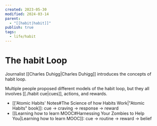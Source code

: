 ```yaml
---
created: 2023-05-30
modified: 2024-03-14
parent:
  - "[[habit|habit]]"
publish: true
tags:
  - life/habit
---
```


# The habit Loop

Journalist [[Charles Duhigg|Charles Duhigg]] introduces the concepts of habit loop.

Multiple people proposed different models of the habit loop, but they all involves [[./habit cue|cues]], actions, and rewards.

- [['Atomic Habits' Notes#The Science of how Habits Work|"Atomic Habits" book]]: cue -> craving -> response -> reward
- [[Learning how to learn MOOC#Harnessing Your Zombies to Help You|Learning how to learn MOOC]]: cue -> routine -> reward -> belief